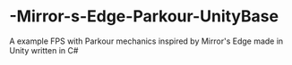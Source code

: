 # -Mirror-s-Edge-Parkour-UnityBase
A example FPS with Parkour mechanics inspired by Mirror's Edge made in Unity written in C#
